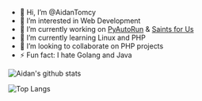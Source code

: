 - 👋 Hi, I’m @AidanTomcy
- 👀 I’m interested in Web Development
- 🔭 I’m currently working on [PyAutoRun](https://github.com/aidantomcy/PyAutoRun) & [Saints for Us](https://github.com/aidantomcy/saintsforus)
- 🌱 I’m currently learning Linux and PHP
- 👯 I’m looking to collaborate on PHP projects
- ⚡ Fun fact: I hate Golang and Java

![Aidan's github stats](https://github-readme-stats.vercel.app/api?username=aidantomcy&theme=tokyonight&show_icons=true)

![Top Langs](https://github-readme-stats.vercel.app/api/top-langs/?username=aidantomcy&theme=tokyonight&layout=compact)
